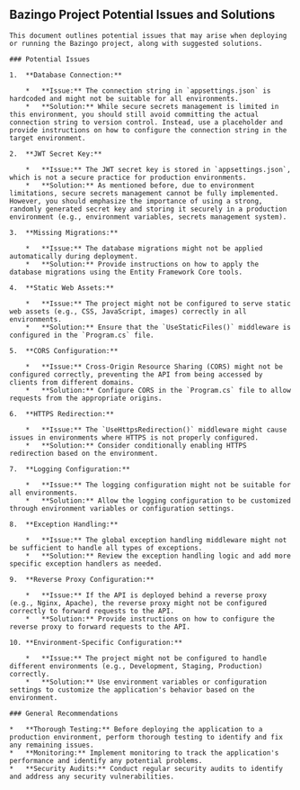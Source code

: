 ## Bazingo Project Potential Issues and Solutions

    This document outlines potential issues that may arise when deploying or running the Bazingo project, along with suggested solutions.

    ### Potential Issues

    1.  **Database Connection:**

        *   **Issue:** The connection string in `appsettings.json` is hardcoded and might not be suitable for all environments.
        *   **Solution:** While secure secrets management is limited in this environment, you should still avoid committing the actual connection string to version control. Instead, use a placeholder and provide instructions on how to configure the connection string in the target environment.

    2.  **JWT Secret Key:**

        *   **Issue:** The JWT secret key is stored in `appsettings.json`, which is not a secure practice for production environments.
        *   **Solution:** As mentioned before, due to environment limitations, secure secrets management cannot be fully implemented. However, you should emphasize the importance of using a strong, randomly generated secret key and storing it securely in a production environment (e.g., environment variables, secrets management system).

    3.  **Missing Migrations:**

        *   **Issue:** The database migrations might not be applied automatically during deployment.
        *   **Solution:** Provide instructions on how to apply the database migrations using the Entity Framework Core tools.

    4.  **Static Web Assets:**

        *   **Issue:** The project might not be configured to serve static web assets (e.g., CSS, JavaScript, images) correctly in all environments.
        *   **Solution:** Ensure that the `UseStaticFiles()` middleware is configured in the `Program.cs` file.

    5.  **CORS Configuration:**

        *   **Issue:** Cross-Origin Resource Sharing (CORS) might not be configured correctly, preventing the API from being accessed by clients from different domains.
        *   **Solution:** Configure CORS in the `Program.cs` file to allow requests from the appropriate origins.

    6.  **HTTPS Redirection:**

        *   **Issue:** The `UseHttpsRedirection()` middleware might cause issues in environments where HTTPS is not properly configured.
        *   **Solution:** Consider conditionally enabling HTTPS redirection based on the environment.

    7.  **Logging Configuration:**

        *   **Issue:** The logging configuration might not be suitable for all environments.
        *   **Solution:** Allow the logging configuration to be customized through environment variables or configuration settings.

    8.  **Exception Handling:**

        *   **Issue:** The global exception handling middleware might not be sufficient to handle all types of exceptions.
        *   **Solution:** Review the exception handling logic and add more specific exception handlers as needed.

    9.  **Reverse Proxy Configuration:**

        *   **Issue:** If the API is deployed behind a reverse proxy (e.g., Nginx, Apache), the reverse proxy might not be configured correctly to forward requests to the API.
        *   **Solution:** Provide instructions on how to configure the reverse proxy to forward requests to the API.

    10. **Environment-Specific Configuration:**

        *   **Issue:** The project might not be configured to handle different environments (e.g., Development, Staging, Production) correctly.
        *   **Solution:** Use environment variables or configuration settings to customize the application's behavior based on the environment.

    ### General Recommendations

    *   **Thorough Testing:** Before deploying the application to a production environment, perform thorough testing to identify and fix any remaining issues.
    *   **Monitoring:** Implement monitoring to track the application's performance and identify any potential problems.
    *   **Security Audits:** Conduct regular security audits to identify and address any security vulnerabilities.
